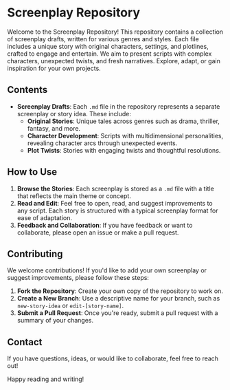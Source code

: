 # Screenplay Repository

Welcome to the Screenplay Repository! This repository contains a collection of screenplay drafts, written for various genres and styles. Each file includes a unique story with original characters, settings, and plotlines, crafted to engage and entertain. We aim to present scripts with complex characters, unexpected twists, and fresh narratives. Explore, adapt, or gain inspiration for your own projects.

## Contents

- **Screenplay Drafts**: Each `.md` file in the repository represents a separate screenplay or story idea. These include:
  - **Original Stories**: Unique tales across genres such as drama, thriller, fantasy, and more.
  - **Character Development**: Scripts with multidimensional personalities, revealing character arcs through unexpected events.
  - **Plot Twists**: Stories with engaging twists and thoughtful resolutions.

## How to Use

1. **Browse the Stories**: Each screenplay is stored as a `.md` file with a title that reflects the main theme or concept.
2. **Read and Edit**: Feel free to open, read, and suggest improvements to any script. Each story is structured with a typical screenplay format for ease of adaptation.
3. **Feedback and Collaboration**: If you have feedback or want to collaborate, please open an issue or make a pull request.

## Contributing

We welcome contributions! If you'd like to add your own screenplay or suggest improvements, please follow these steps:
1. **Fork the Repository**: Create your own copy of the repository to work on.
2. **Create a New Branch**: Use a descriptive name for your branch, such as `new-story-idea` or `edit-[story-name]`.
3. **Submit a Pull Request**: Once you're ready, submit a pull request with a summary of your changes.


## Contact

If you have questions, ideas, or would like to collaborate, feel free to reach out!

Happy reading and writing!
